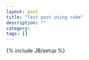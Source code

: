 ```yaml
---
layout: post
title: "Test post using rake"
description: ""
category:
tags: []
---
```

{% include JB/setup %}
